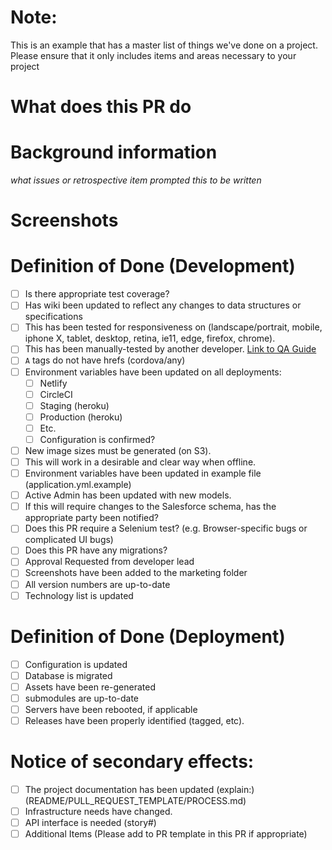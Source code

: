 # Note:

This is an example that has a master list of things we've done on a project.  Please ensure that it only includes items and areas necessary to your project

# What does this PR do

# Background information

*what issues or retrospective item prompted this to be written*

# Screenshots

# Definition of Done (Development)

- [ ] Is there appropriate test coverage?
- [ ] Has wiki been updated to reflect any changes to data structures or specifications
- [ ] This has been tested for responsiveness on (landscape/portrait, mobile, iphone X, tablet, desktop, retina, ie11, edge, firefox, chrome).
- [ ] This has been manually-tested by another developer.  [Link to QA Guide](#this-should-exist)
- [ ] `A` tags do not have hrefs (cordova/any)
- [ ] Environment variables have been updated on all deployments:
  - [ ] Netlify
  - [ ] CircleCI
  - [ ] Staging (heroku)
  - [ ] Production (heroku)
  - [ ] Etc.
  - [ ] Configuration is confirmed?
- [ ] New image sizes must be generated (on S3).
- [ ] This will work in a desirable and clear way when offline.
- [ ] Environment variables have been updated in example file (application.yml.example)
- [ ] Active Admin has been updated with new models.
- [ ] If this will require changes to the Salesforce schema, has the appropriate party been notified?
- [ ] Does this PR require a Selenium test? (e.g. Browser-specific bugs or complicated UI bugs)
- [ ] Does this PR have any migrations?
- [ ] Approval Requested from developer lead
- [ ] Screenshots have been added to the marketing folder
- [ ] All version numbers are up-to-date
- [ ] Technology list is updated

# Definition of Done (Deployment)
- [ ] Configuration is updated
- [ ] Database is migrated
- [ ] Assets have been re-generated
- [ ] submodules are up-to-date
- [ ] Servers have been rebooted, if applicable
- [ ] Releases have been properly identified (tagged, etc).

# Notice of secondary effects:
- [ ] The project documentation has been updated (explain:)(README/PULL_REQUEST_TEMPLATE/PROCESS.md)
- [ ] Infrastructure needs have changed.
- [ ] API interface is needed (story#)
- [ ] Additional Items (Please add to PR template in this PR if appropriate)
